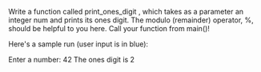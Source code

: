 Write a function called print_ones_digit , which takes as a parameter an integer num and prints its ones digit. The modulo (remainder) operator, %, should be helpful to you here. Call your function from main()!

Here's a sample run (user input is in blue):

Enter a number: 42 The ones digit is 2